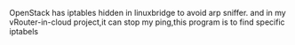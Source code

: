 OpenStack has iptables hidden in linuxbridge to avoid arp sniffer. and in my vRouter-in-cloud project,it can stop my ping,this program is to find specific iptabels
